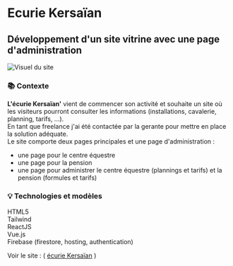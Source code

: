 # Ecurie Kersaïan

## Développement d'un site vitrine avec une page d'administration

![Visuel du site](assets/screenshot-centre-equestre.png)

### 📚 Contexte

**L'écurie Kersaïan'** vient de commencer son activité et souhaite un site où les visiteurs pourront consulter les informations (installations, cavalerie, planning, tarifs, ...). <br>
En tant que freelance j'ai été contactée par la gerante pour mettre en place la solution adéquate.<br>
Le site comporte deux pages principales et une page d'administration :

<ul>
<li>une page pour le centre équestre</li>
<li>une page pour la pension</li>
<li>une page pour administrer le centre équestre (plannings et tarifs) et la pension (formules et tarifs)</li>
</ul>

### 💡 Technologies et modèles

HTML5 <br>
Tailwind <br>
ReactJS <br>
Vue.js <br>
Firebase (firestore, hosting, authentication) <br>

Voir le site : ( [écurie Kersaïan](https://ecurie-kersaian-languidic.web.app/) )
